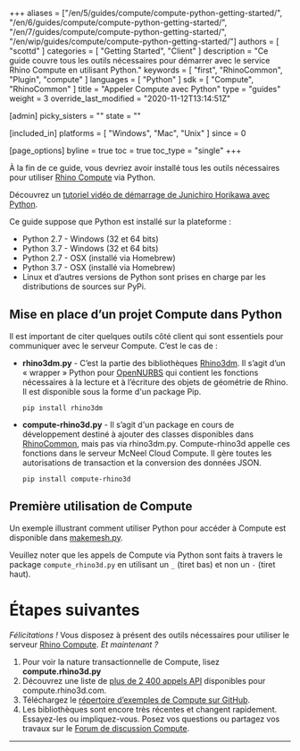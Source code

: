 +++
aliases = ["/en/5/guides/compute/compute-python-getting-started/", "/en/6/guides/compute/compute-python-getting-started/", "/en/7/guides/compute/compute-python-getting-started/", "/en/wip/guides/compute/compute-python-getting-started/"]
authors = [ "scottd" ]
categories = [ "Getting Started", "Client" ]
description = "Ce guide couvre tous les outils nécessaires pour démarrer avec le service Rhino Compute en utilisant Python."
keywords = [ "first", "RhinoCommon", "Plugin", "compute" ]
languages = [ "Python" ]
sdk = [ "Compute", "RhinoCommon" ]
title = "Appeler Compute avec Python"
type = "guides"
weight = 3
override_last_modified = "2020-11-12T13:14:51Z"

[admin]
picky_sisters = ""
state = ""

[included_in]
platforms = [ "Windows", "Mac", "Unix" ]
since = 0

[page_options]
byline = true
toc = true
toc_type = "single"
+++


À la fin de ce guide, vous devriez avoir installé tous les outils nécessaires pour utiliser [Rhino Compute](https://www.rhino3d.com/compute) via Python.

Découvrez un [tutoriel vidéo de démarrage de Junichiro Horikawa avec Python](https://youtu.be/XCkRXAEJMhg).


Ce guide suppose que Python est installé sur la plateforme :

- Python 2.7 - Windows (32 et 64 bits)
- Python 3.7 - Windows (32 et 64 bits)
- Python 2.7 - OSX (installé via Homebrew)
- Python 3.7 - OSX (installé via Homebrew)
- Linux et d’autres versions de Python sont prises en charge par les distributions de sources sur PyPi.

## Mise en place d’un projet Compute dans Python

Il est important de citer quelques outils côté client qui sont essentiels pour communiquer avec le serveur Compute. C’est le cas de :

- **rhino3dm.py** -  C’est la partie des bibliothèques [Rhino3dm](https://github.com/mcneel/rhino3dm).  Il s’agit d’un « wrapper » Python pour [OpenNURBS](https://developer.rhino3d.com/guides/opennurbs/) qui contient les fonctions nécessaires à la lecture et à l’écriture des objets de géométrie de Rhino. Il est disponible sous la forme d'un package Pip.

  `pip install rhino3dm`

- **compute-rhino3d.py** - Il s’agit d'un package en cours de développement destiné à ajouter des classes disponibles dans [RhinoCommon](https://developer.rhino3d.com/guides/rhinocommon/what-is-rhinocommon/), mais pas via rhino3dm.py. Compute-rhino3d appelle ces fonctions dans le serveur McNeel Cloud Compute. Il gère toutes les autorisations de transaction et la conversion des données JSON.

  `pip install compute-rhino3d`

## Première utilisation de Compute

Un exemple illustrant comment utiliser Python pour accéder à Compute est disponible dans [makemesh.py](https://github.com/mcneel/rhino-developer-samples/tree/8/compute/py/SampleTkinter).

Veuillez noter que les appels de Compute via Python sont faits à travers le package `compute_rhino3d.py` en utilisant un `_` (tiret bas) et non un `-` (tiret haut).

# Étapes suivantes

*Félicitations !*  Vous disposez à présent des outils nécessaires pour utiliser le serveur [Rhino Compute](https://www.rhino3d.com/compute).  *Et maintenant ?*

1. Pour voir la nature transactionnelle de Compute, lisez **compute.rhino3d.py**
1. Découvrez une liste de [plus de 2 400 appels API](https://compute.rhino3d.com/sdk) disponibles pour compute.rhino3d.com.
1. Téléchargez le [répertoire d’exemples de Compute sur GitHub](https://github.com/mcneel/compute.rhino3d.samples).
1. Les bibliothèques sont encore très récentes et changent rapidement. Essayez-les ou impliquez-vous. Posez vos questions ou partagez vos travaux sur le [Forum de discussion Compute](https://discourse.mcneel.com/c/serengeti/compute-rhino3d).

---
